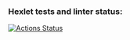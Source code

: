 ### Hexlet tests and linter status:
[![Actions Status](https://github.com/mihan007/go-project-242/actions/workflows/hexlet-check.yml/badge.svg)](https://github.com/mihan007/go-project-242/actions)